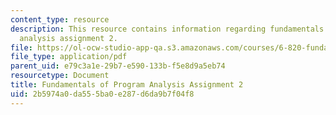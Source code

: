 ```yaml
---
content_type: resource
description: This resource contains information regarding fundamentals of program
  analysis assignment 2.
file: https://ol-ocw-studio-app-qa.s3.amazonaws.com/courses/6-820-fundamentals-of-program-analysis-fall-2015/2b5974a0da555ba0e287d6da9b7f04f8_MIT6_820F15_ps2.pdf
file_type: application/pdf
parent_uid: e79c3a1e-29b7-e590-133b-f5e8d9a5eb74
resourcetype: Document
title: Fundamentals of Program Analysis Assignment 2
uid: 2b5974a0-da55-5ba0-e287-d6da9b7f04f8
---
```

